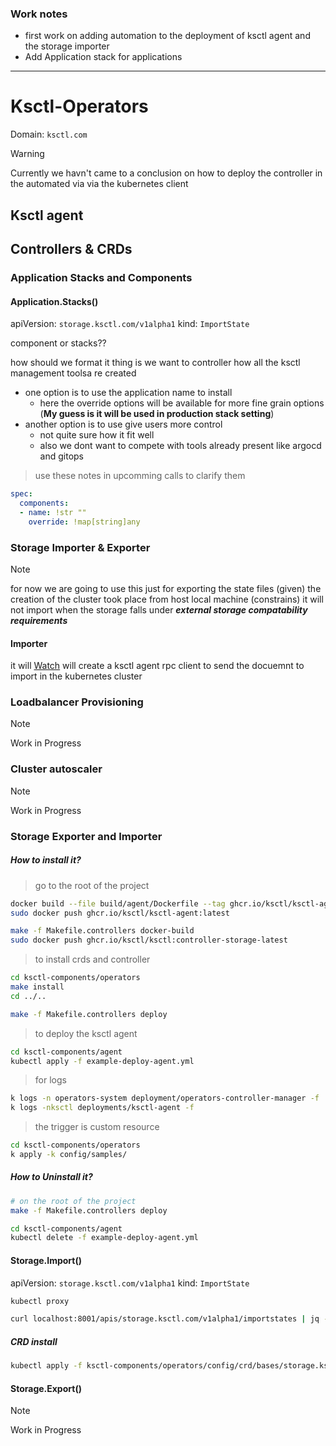 ### Work notes
- first work on adding automation to the deployment
    of ksctl agent and the storage importer
- Add Application stack for applications

---
# Ksctl-Operators

Domain: `ksctl.com`

> [!WARNING]
> Currently we havn't came to a conclusion on how to deploy the controller
> in the automated via via the kubernetes client


## Ksctl agent

## Controllers & CRDs

### Application Stacks and Components

#### Application.Stacks()
apiVersion: `storage.ksctl.com/v1alpha1`
kind: `ImportState`

component or stacks??

how should we format it 
thing is we want to controller how all the ksctl management toolsa re created 

- one option is to use the application name to install
  - here the override options will be available for more fine grain options (**My guess is it will be used in production stack setting**)
- another option is to use give users more control
  - not quite sure how it fit well
  - also we dont want to compete with tools already present like argocd and gitops

> use these notes in upcomming calls to clarify them

```yaml
spec:
  components:
  - name: !str ""
    override: !map[string]any
```

### Storage Importer & Exporter

> [!NOTE]
> for now we are going to use this just for exporting the state files
> (given) the creation of the cluster took place from host local machine
> (constrains) it will not import when the storage falls under **_external storage compatability requirements_**

#### Importer
it will [Watch](#storageimport)
will create a ksctl agent rpc client to send the docuemnt to import in the kubernetes cluster

### Loadbalancer Provisioning

> [!NOTE]
> Work in Progress

### Cluster autoscaler

> [!NOTE]
> Work in Progress

### Storage Exporter and Importer

##### How to install it?

> go to the root of the project

```bash
docker build --file build/agent/Dockerfile --tag ghcr.io/ksctl/ksctl-agent:latest .
sudo docker push ghcr.io/ksctl/ksctl-agent:latest

make -f Makefile.controllers docker-build
sudo docker push ghcr.io/ksctl/ksctl:controller-storage-latest
```

> to install crds and controller

```bash
cd ksctl-components/operators
make install
cd ../..

make -f Makefile.controllers deploy
```

> to deploy the ksctl agent

```bash
cd ksctl-components/agent
kubectl apply -f example-deploy-agent.yml
```

> for logs

```bash
k logs -n operators-system deployment/operators-controller-manager -f
k logs -nksctl deployments/ksctl-agent -f
```


> the trigger is custom resource

```bash
cd ksctl-components/operators
k apply -k config/samples/
```

##### How to Uninstall it?

```bash
# on the root of the project
make -f Makefile.controllers deploy

cd ksctl-components/agent
kubectl delete -f example-deploy-agent.yml
```


#### Storage.Import()
apiVersion: `storage.ksctl.com/v1alpha1`
kind: `ImportState`

```bash
kubectl proxy

curl localhost:8001/apis/storage.ksctl.com/v1alpha1/importstates | jq -r .
```

##### CRD install
```bash
kubectl apply -f ksctl-components/operators/config/crd/bases/storage.ksctl.com_importstates.yaml
```

#### Storage.Export()

> [!NOTE]
> Work in Progress
